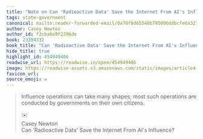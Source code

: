 ```yaml
---
title: "Note on Can 'Radioactive Data' Save the Internet From AI's Influence? via Casey Newton"
tags: state-government
canonical: mailto:reader-forwarded-email/0a70f8d65540b795006ddbcfe6a32738
author: Casey Newton
author_id: f2cba6e9f2296de
book: 23204332
book_title: "Can 'Radioactive Data' Save the Internet From AI's Influence?"
hide_title: true
highlight_id: 454949406
readwise_url: https://readwise.io/open/454949406
image: https://readwise-assets.s3.amazonaws.com/static/images/article4.6bc1851654a0.png
favicon_url: 
source_emoji: ✉️
---
```


> Influence operations can take many shapes; most such operations are conducted by governments on their own citizens.
> <div class="quoteback-footer"><div class="quoteback-avatar"><span class="mini-emoji"> ✉️</span></div><div class="quoteback-metadata"><div class="metadata-inner"><span style="display:none">FROM:</span><div aria-label="Casey Newton" class="quoteback-author"> Casey Newton</div><div aria-label="Can 'Radioactive Data' Save the Internet From AI's Influence?" class="quoteback-title"> Can 'Radioactive Data' Save the Internet From AI's Influence?</div></div></div></div>